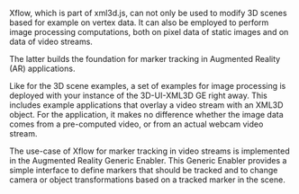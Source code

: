 Xflow, which is part of xml3d.js, can not only be used to modify 3D
scenes based for example on vertex data. It can also be employed to
perform image processing computations, both on pixel data of static
images and on data of video streams.

The latter builds the foundation for marker tracking in Augmented
Reality (AR) applications.

Like for the 3D scene examples, a set of examples for image processing
is deployed with your instance of the 3D-UI-XML3D GE right away. This
includes example applications that overlay a video stream with an XML3D
object. For the application, it makes no difference whether the image
data comes from a pre-computed video, or from an actual webcam video
stream.

The use-case of Xflow for marker tracking in video streams is
implemented in the Augmented Reality Generic Enabler. This Generic
Enabler provides a simple interface to define markers that should be
tracked and to change camera or object transformations based on a
tracked marker in the scene.
